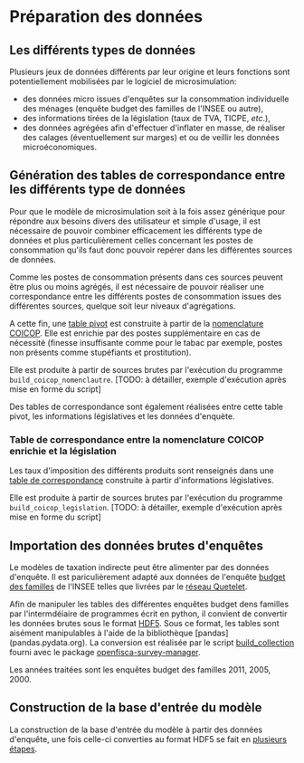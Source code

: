 # Préparation des données 

## Les différents types de données

Plusieurs jeux de données différents par leur origine et leurs fonctions sont potentiellement mobilisées par le logiciel de microsimulation: 

 - des données micro issues d'enquêtes sur la consommation individuelle des ménages (enquête budget des familles de l'INSEE ou autre),
 - des informations tirées de la législation (taux de TVA, TICPE, _etc_.),
 - des données agrégées afin d'effectuer d'inflater en masse, de réaliser des calages (éventuellement sur marges) et ou de veillir les données microéconomiques.

## Génération des tables de correspondance entre les différents type de données

Pour que le modèle de microsimulation soit à la fois assez générique pour répondre aux besoins divers des utilisateur et simple d'usage, il est nécessaire de pouvoir combiner efficacement les différents type de données et plus particulièrement celles concernant les postes de consommation qu'ils faut donc pouvoir repérer dans les différentes sources de données.

Comme les postes de consommation présents dans ces sources peuvent être plus ou moins agrégés, il est nécessaire de pouvoir réaliser une correspondance entre les différents postes de consommation issues des différentes sources, quelque soit leur niveaux d'agrégations.

A cette fin, une [table pivot](https://github.com/openfisca/openfisca-france-indirect-taxation/blob/master/openfisca_france_indirect_taxation/assets/legislation/nomenclature_coicop.csv) est construite à partir de la [nomenclature COICOP](http://www.insee.fr/fr/methodes/default.asp?page=nomenclatures/coicop1998/coicop1998.htm). Elle est enrichie par des postes supplémentaire en cas de nécessité (finesse insuffisante comme pour le tabac par exemple, postes non présents comme stupéfiants et prostitution). 

Elle est produite à partir de sources brutes par l'exécution du programme `build_coicop_nomenclautre`. 
[TODO: à détailler, exemple d'exécution après mise en forme du script]

Des tables de correspondance sont également réalisées entre cette table pivot, les informations législatives et les données d'enquète.

### Table de correspondance entre la nomenclature COICOP enrichie et la législation

Les taux d'imposition des différents produits sont renseignés dans une [table de correspondance](https://github.com/openfisca/openfisca-france-indirect-taxation/blob/master/openfisca_france_indirect_taxation/assets/legislation/coicop_legislation.csv) construite à partir d'informations législatives.

Elle est produite à partir de sources brutes par l'exécution du programme `build_coicop_legislation`. 
[TODO: à détailler, exemple d'exécution après mise en forme du script]


## Importation des données brutes d'enquêtes  

Le modèles de taxation indirecte peut être alimenter par des données d'enquête.
Il est pariculièrement adapté aux données de l'enquête [budget des familles](http://www.reseau-quetelet.cnrs.fr/spip/article.php3?id_article=128&lang=fr&ords_target=simple&ords_source=simple_form)
de l'INSEE telles que livrées par le [réseau Quetelet](http://www.reseau-quetelet.cnrs.fr/spip/).

Afin de manipuler les tables des différentes enquêtes budget dens familles par l'intermdéiaire de programmes écrit en python, il convient de convertir les données brutes sous le format [HDF5](https://www.hdfgroup.org/HDF5/). Sous ce format, les tables sont aisément manipulables à l'aide de la bibliothèque [pandas] (pandas.pydata.org).
La conversion est réalisée par le script [build_collection](https://github.com/openfisca/openfisca-survey-manager/blob/master/openfisca_survey_manager/scripts/build_collection.py) fourni avec le package [openfisca-survey-manager](https://github.com/openfisca/openfisca-survey-manager).

Les années traitées sont les enquêtes budget des familles 2011, 2005, 2000.

## Construction de la base d'entrée du modèle

La construction de la base d'entrée du modèle à partir des données d'enquête, une fois celle-ci converties au format HDF5 se fait en [plusieurs étapes](https://github.com/openfisca/openfisca-france-indirect-taxation/tree/master/openfisca_france_indirect_taxation/build_survey_data).   
